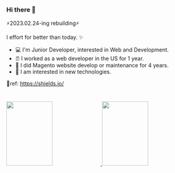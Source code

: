 ### Hi there 👋
⚡2023.02.24-ing rebuilding⚡
<!--
**Glorious-TaehanL/Glorious-TaehanL** is a ✨ _special_ ✨ repository because its `README.md` (this file) appears on your GitHub profile.

Here are some ideas to get you started:

- 🔭 I’m currently working on ...
- 🌱 I’m currently learning ...
- 👯 I’m looking to collaborate on ...
- 🤔 I’m looking for help with ...
- 💬 Ask me about ...
- 📫 How to reach me: ...
- 😄 Pronouns: ...
- ⚡ Fun fact: ...
-->

I effort for better than today. ✨

- 💻 I'm Junior Developer, interested in Web and Development. 
- ⏰ I worked as a web developer in the US for 1 year. 
- 🌈 I did Magento website develop or maintenance for 4 years. 
- 📝 I am interested in new technologies. 

💬ref: https://shields.io/   

#

<a href="https://github.com/Glorious-TaehanL">
  <img height="169px" width="49%" src="https://github-readme-stats.vercel.app/api?username=Glorious-TaehanL&theme=tokyonight" />
  <img height="169px" width="49%" src="https://github-readme-stats.vercel.app/api/top-langs/?username=Glorious-TaehanL&theme=tokyonight" />
</a>


